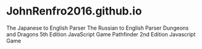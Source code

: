# JohnRenfro2016.github.io
The Japanese to English Parser
The Russian to English Parser
Dungeons and Dragons 5th Edition JavaScript Game
Pathfinder 2nd Edition Javascript Game
